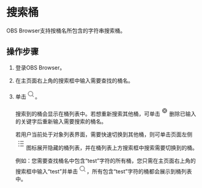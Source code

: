 # 搜索桶<a name="zh-cn_topic_0046953042"></a>

OBS Browser支持按桶名所包含的字符串搜索桶。

## 操作步骤<a name="sd8b2dadeb29140fdb0b11eb02397421f"></a>

1.  登录OBS Browser。
2.  在主页面右上角的搜索框中输入需要查找的桶名。
3.  单击![](figures/zh-cn_image_0129288989.png)。

    搜索到的桶会显示在桶列表中。若想重新搜索其他桶，可单击![](figures/zh-cn_image_0129289276.png)删除已输入的关键字后重新输入需要搜索的桶名。

    若用户当前处于对象列表界面，需要快速切换到其他桶，则可单击页面左侧![](figures/zh-cn_image_0129288888.png)图标展开隐藏的桶列表，并在桶列表上方搜索框中搜索需要切换到的桶。

    例如：您需要查找桶名中包含“test”字符的所有桶，您只需在主页面右上角的搜索框中输入“test”并单击![](figures/zh-cn_image_0129288989.png)，所有包含“test”字符的桶都会展示到桶列表中。


